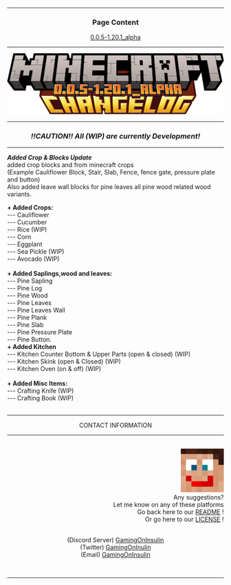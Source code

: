 <div align="center">
  <hr>
  <h3>Page Content</h3>
   <span><a href="#0.0.5-1.20.1_alpha">0.0.5-1.20.1_alpha</a></span>
</div>
<hr>
<div align="center" id="0.0.5-1.20.1_alpha">
<img src="../img/changelog/minecraft_changelog-0.0.5-1.20.1_alpha.png" alt="Changelog Image">
<div align="center">
  <hr>
  <h3><i><b>!!CAUTION!! All (WIP) are currently Development!</b></i></h3> 
  <hr>
</div>
</div>
<div align="left">
 <p>
  <b><i>Added Crop & Blocks Update</i></b> <br>
  added crop blocks and from minecraft crops <br>(Example Cauliflower Block, Stair, Slab, Fence, fence gate, pressure plate and button) <br>
  Also added leave wall blocks for pine leaves all pine wood related wood variants.
  
 </p>
  <b>+ Added Crops:</b> <br>
     --- Cauliflower <br>
     --- Cucumber <br>
     --- Rice (WIP) <br>
     --- Corn <br>
     --- Eggplant <br>
     --- Sea Pickle (WIP) <br>
     --- Avocado (WIP) <br>
     <br>
 <b>+ Added Saplings,wood and leaves:</b> <br>
     --- Pine Sapling <br>
     --- Pine Log <br>
     --- Pine Wood <br>
     --- Pine Leaves <br>
     --- Pine Leaves Wall <br>
     --- Pine Plank <br>
     --- Pine Slab <br>
     --- Pine Pressure Plate <br>
     --- Pine Button.
     <br>
 <b>+ Added Kitchen</b> <br>
     --- Kitchen Counter Bottom & Upper Parts (open & closed) (WIP) <br>
     --- Kitchen Skink (open & Closed) (WIP) <br>
     --- Kitchen Oven (on & off) (WIP) <br>
     <br>
  <b>+ Added Misc Items:</b> <br>
     --- Crafting Knife (WIP) <br>
     --- Crafting Book (WIP) <br>
</div>

<br>
<div align="center">
  <hr>
  CONTACT INFORMATION
  <hr>
</div>
<br>

<div align="right">
 <img src="../img/profile/profile_icon.png" alt="Mod Icon" width="100" hight="100"/> <br>
  Any suggestions? <br>
  Let me know on any of these platforms <br>
  Go back here to our <a href="../../README.md">README</a> ! <br>
  Or go here to our <a href="../../LICENSE.md">LICENSE</a> !
  <br><br>
  <p align="center">
    (Discord Server) <a href="https://discord.gg/n832bVJ">GamingOnInsulin</a> <br>
    (Twitter) <a href="https://twitter.com/GamingOnInsulin">GamingOnInulin</a> <br>
    (Email) <a href="mailto:`gamingoninsulin@gmail.com">GamingOnInsulin</a>
  </p>
</div>
<br>
<hr>

